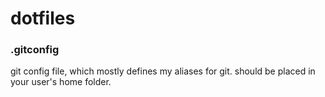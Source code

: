 # dotfiles

### .gitconfig

git config file, which mostly defines my aliases for git. should be placed in your user's home folder.
